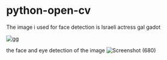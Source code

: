 # python-open-cv 
The image i used for face detection is Israeli actress gal gadot 


![gg](https://user-images.githubusercontent.com/84325486/130352357-1ffe8688-b81f-4f35-b449-cf05d5f1fa8a.jpeg)

the face and eye detection of the image 
![Screenshot (680)](https://user-images.githubusercontent.com/84325486/130352299-8799738f-eaf0-4e71-84db-7615fe94a2e9.png)


